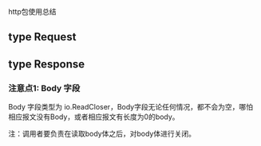 http包使用总结

## type Request

### 

## type Response 

### 注意点1: Body 字段
Body 字段类型为 io.ReadCloser，Body字段无论任何情况，都不会为空，哪怕相应报文没有Body，或者相应报文有长度为0的body。

注：调用者要负责在读取body体之后，对body体进行关闭。

